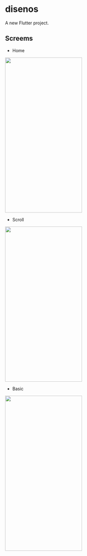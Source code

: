 # disenos

A new Flutter project.

## Screems

- Home 

<img src="https://i.ibb.co/5nn5NS5/Screenshot-1665243427.png" width="250" height="500">

- Scroll 

<img src="https://i.ibb.co/Sx0NBKZ/Screenshot-1665243464.png" width="250" height="500">

- Basic 

<img src="https://i.ibb.co/wQ68qTS/Screenshot-1665243549.png" width="250" height="500">

